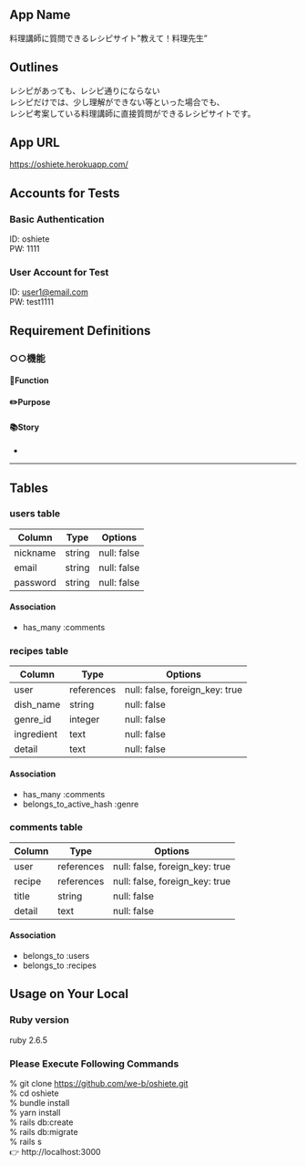 ## App Name
料理講師に質問できるレシピサイト”教えて！料理先生”

## Outlines
レシピがあっても、レシピ通りにならない  
レシピだけでは、少し理解ができない等といった場合でも、  
レシピ考案している料理講師に直接質問ができるレシピサイトです。  

## App URL
https://oshiete.herokuapp.com/

## Accounts for Tests
### Basic Authentication
ID: oshiete  
PW: 1111  

### User Account for Test
ID: user1@email.com  
PW: test1111  

## Requirement Definitions

### ○○機能
#### :pushpin:Function

#### :pencil2:Purpose

#### :books:Story
- 
-------

## Tables
### users table

| Column   | Type    | Options     |
| -------- | ------- | ----------- |
| nickname | string  | null: false |
| email    | string  | null: false |
| password | string  | null: false |

#### Association
- has_many :comments

### recipes table

| Column     | Type       | Options                        |
| ---------- | ---------- | ------------------------------ |
| user       | references | null: false, foreign_key: true |
| dish_name  | string     | null: false                    |
| genre_id   | integer    | null: false                    |
| ingredient | text       | null: false                    |
| detail     | text       | null: false                    |

#### Association
- has_many :comments
- belongs_to_active_hash :genre

### comments table
| Column  | Type       | Options                        |
| ------- | ---------- | ------------------------------ |
| user    | references | null: false, foreign_key: true |
| recipe  | references | null: false, foreign_key: true |
| title   | string     | null: false                    |
| detail  | text       | null: false                    |

#### Association
- belongs_to :users
- belongs_to :recipes

## Usage on Your Local
### Ruby version
ruby 2.6.5  
### Please Execute Following Commands
% git clone https://github.com/we-b/oshiete.git  
% cd oshiete  
% bundle install  
% yarn install  
% rails db:create  
% rails db:migrate  
% rails s  
:point_right: http://localhost:3000  
